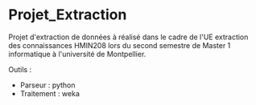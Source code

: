 # Projet_Extraction
Projet d'extraction de données à réalisé dans le cadre de l'UE extraction des connaissances HMIN208 lors du second semestre de Master 1 informatique à l'université de Montpellier.

Outils : 
- Parseur : python
- Traitement : weka

